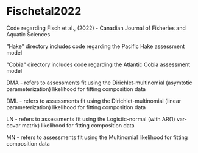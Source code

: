 # Fischetal2022
Code regarding Fisch et al., (2022) - Canadian Journal of Fisheries and Aquatic Sciences

"Hake" directory includes code regarding the Pacific Hake assessment model

"Cobia" directory includes code regarding the Atlantic Cobia assessment model

DMA - refers to assessments fit using the Dirichlet-multinomial (asymtotic parameterization) likelihood for fitting composition data

DML - refers to assessments fit using the Dirichlet-multinomial (linear parameterization) likelihood for fitting composition data

LN - refers to assessments fit using the Logistic-normal (with AR(1) var-covar matrix) likelihood for fitting composition data

MN - refers to assessments fit using the Multinomial likelihood for fitting composition data
